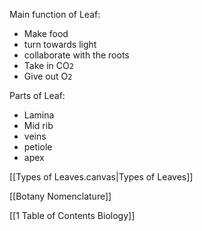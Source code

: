 
Main function of Leaf:
- Make food
- turn towards light
- collaborate with the roots
- Take in CO`2` 
- Give out O`2`

Parts of Leaf:
- Lamina
- Mid rib
- veins
- petiole
- apex

[[Types of Leaves.canvas|Types of Leaves]]


[[Botany Nomenclature]]


[[1 Table of Contents Biology]]